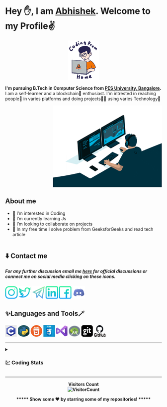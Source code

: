 # Hey ✋, I am <a href="https://www.linkedin.com/in/abhishek-honnapure-547636232/" target="_blank">Abhishek</a>. Welcome to my Profile✌️

<div id="header" align="center">
<img src="https://github.com/its-abhishek/its-abhishek/blob/026c050a3d7c23a83eefb77e9692b9dd2f726dc9/giphy.gif" width="20%">
</div>

<b>I'm pursuing B.Tech in Computer Science from [PES University, Bangalore](https://www.pes.edu).</b><br>
I am a self-learner and a blockchain🔗 enthusiast. I'm intrested in reaching people🤝 in varies platforms and doing projects👨‍💻 using varies Technology🤖<br>
<div id="header" align="right">
<img src="https://github.com/its-abhishek/its-abhishek/blob/026c050a3d7c23a83eefb77e9692b9dd2f726dc9/giphy%20(1).gif" width="350">
</div>


## About me <br>


- 👀 I’m interested in Coding<br>
- 🌱 I’m currently learning Js<br>
- 💞️ I’m looking to collaborate on projects<br>
- 💫 In my free time I solve problem from GeeksforGeeks and read tech article<br><br>

## ⬇️ Contact me

<h5>For any further discussion email me <a href = "mailto:abhihonnapure@gmail.com">here</a> for official discussions or connect me on social media clicking on these icons.<h5>
<p align = "justify">
 <a href = "https://www.instagram.com/_its__abhi__7/"><img src = "https://github.com/its-abhishek/its-abhishek/blob/fadc9cad3c594970c7695bbd559165a1ad33da92/instagram%20.png"height = 40 width = 40/></a>
 <a href = "https://twitter.com/honnapure"><img src = "https://github.com/its-abhishek/its-abhishek/blob/fadc9cad3c594970c7695bbd559165a1ad33da92/twitter.png" 
 height = 40 width = 40/></a>
 <a href = "https://t.me/Honnpure"><img src = "https://github.com/its-abhishek/its-abhishek/blob/fadc9cad3c594970c7695bbd559165a1ad33da92/telegram.png" height = 40 width = 40/></a>
 <a href = "https://www.linkedin.com/in/abhishek-honnapure-547636232/"><img src = "https://github.com/its-abhishek/its-abhishek/blob/fadc9cad3c594970c7695bbd559165a1ad33da92/linkedin.png" height = 40 width = 40/></a>
 <a href = "https://www.facebook.com/abhi.honnapure/"><img src = "https://github.com/its-abhishek/its-abhishek/blob/fadc9cad3c594970c7695bbd559165a1ad33da92/facebook.png" height = 40 width = 40/></a>
 <a href = "https://discord.com/channels/it's_abhi_07/"><img src = "https://github.com/its-abhishek/its-abhishek/blob/fadc9cad3c594970c7695bbd559165a1ad33da92/discord.png" height = 40 width = 40/></a>
</p>
 
 ## ✨Languages and Tools🪄
 
<p align="justify">
 <img src="https://github.com/its-abhishek/its-abhishek/blob/ad71932248eef9a1fa6441312ef4caf9787c7ee7/c.jpg" alt="c" height = 37, width = 37/>
 <img src="https://github.com/its-abhishek/its-abhishek/blob/a8b814dfc43b528106245706c67a471e0fd7e326/python.jpg" alt="python" height = 37, width = 37/>
 <img src="https://github.com/its-abhishek/its-abhishek/blob/a8b814dfc43b528106245706c67a471e0fd7e326/html.jpg" alt="html-5" height = 37, width = 37/>
 <img src="https://github.com/its-abhishek/its-abhishek/blob/1072e6ac0b9fbe26608bdf4b4e7d695895e50dc3/css.jpg" alt="css" height = 37, width = 37/>
 <img src="https://github.com/its-abhishek/its-abhishek/blob/a8b814dfc43b528106245706c67a471e0fd7e326/vscode.jpg" alt="vs-code" height = 37, width = 37/>
 <img src="https://github.com/its-abhishek/its-abhishek/blob/3772d8846eb9284d82b054e0a248e2059157c500/andriodstudio.jpg" alt="android-studio" height = 36, width = 36/>
 <img src="https://github.com/its-abhishek/its-abhishek/blob/a8b814dfc43b528106245706c67a471e0fd7e326/git.jpg" alt="git" height = 37, width = 37/>
 <img src="https://github.com/its-abhishek/its-abhishek/blob/a8b814dfc43b528106245706c67a471e0fd7e326/github.jpg" alt="github" height = 37, width = 37/>
</p>

<hr>
 
<details><summary><b><h3>💹 Coding Stats</h3></summary>
<details><summary><b><h4>📉Github Stats</h4></summary>
<p align = "center">
<img width = 95% src="https://activity-graph.herokuapp.com/graph?username=its-abhishek&theme=react-dark" />
<img width="40%" src="https://github-readme-stats.vercel.app/api/top-langs/?username=its-abhishek&langs_count=6&layout=compact&theme=algolia" />
<img width="55.79%" src="https://github-readme-stats.vercel.app/api?username=its-abhishek&include_all_commits=true&count_private=true&show_icons=true&line_height=20&theme=algolia"/>
</p>
 </details>
 </details>

<hr>
<div align = "center">
 
 **Visitors Count**  
![VisitorCount](https://profile-counter.glitch.me/{its-abhishek}/count.svg)
 
***** Show some ❤️ by starring some of my repositories! *****
</div>
